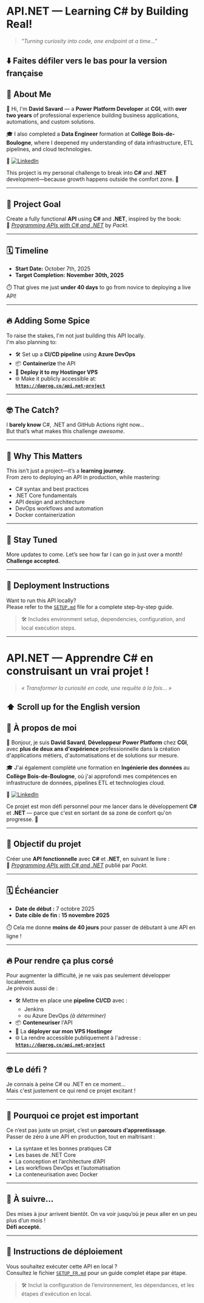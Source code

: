 # API.NET — Learning C# by Building Real!

> *"Turning curiosity into code, one endpoint at a time..."*


⬇️ Faites défiler vers le bas pour la version française
---

## 👤 About Me

👋 Hi, I'm **David Savard** — a **Power Platform Developer** at **CGI**, with **over two years** of professional experience building business applications, automations, and custom solutions.

🎓 I also completed a **Data Engineer** formation at **Collège Bois-de-Boulogne**, where I deepened my understanding of data infrastructure, ETL pipelines, and cloud technologies.

🔗 [![LinkedIn](https://img.shields.io/badge/LinkedIn-Connect-blue?style=flat&logo=linkedin)](https://www.linkedin.com/in/david-savard-1b3a96274/)

This project is my personal challenge to break into **C#** and **.NET** development—because growth happens outside the comfort zone. 💪

---

## 🎯 Project Goal

Create a fully functional **API** using **C#** and **.NET**, inspired by the book:  
📘 [*Programming APIs with C# and .NET*](https://www.packtpub.com/en-us/product/programming-apis-with-c-and-net-9781803231099) by *Packt*.

---

## 🗓️ Timeline

- **Start Date:** October 7th, 2025  
- **Target Completion:** **November 30th, 2025**

⏱️ That gives me just **under 40 days** to go from novice to deploying a live API!

---

## 🔥 Adding Some Spice

To raise the stakes, I'm not just building this API locally.  
I'm also planning to:

- 🛠️ Set up a **CI/CD pipeline** using **Azure DevOps**  
- 📦 **Containerize** the API  
- 🚀 **Deploy it to my Hostinger VPS**  
- 🌐 Make it publicly accessible at:  
  **[`https://daprog.co/api.net-project`](https://daprog.co/api.net-project)**

---

## 🤓 The Catch?

I **barely know** C#, .NET and GitHub Actions right now...  
But that’s what makes this challenge *awesome*.

---

## 🧠 Why This Matters

This isn’t just a project—it’s a **learning journey**.  
From zero to deploying an API in production, while mastering:

- C# syntax and best practices  
- .NET Core fundamentals  
- API design and architecture  
- DevOps workflows and automation  
- Docker containerization  

---

## 📌 Stay Tuned

More updates to come. Let’s see how far I can go in just over a month!  
**Challenge accepted.**

---

## 📄 Deployment Instructions

Want to run this API locally?  
Please refer to the [`SETUP.md`](./SETUP.md) file for a complete step-by-step guide.

> 🛠️ Includes environment setup, dependencies, configuration, and local execution steps.

---

# API.NET — Apprendre C# en construisant un vrai projet !

> *« Transformer la curiosité en code, une requête à la fois… »*

⬆️ Scroll up for the English version
---

## 👤 À propos de moi

👋 Bonjour, je suis **David Savard**, **Développeur Power Platform** chez **CGI**, avec **plus de deux ans d'expérience** professionnelle dans la création d'applications métiers, d'automatisations et de solutions sur mesure.

🎓 J'ai également complété une formation en **Ingénierie des données** au **Collège Bois-de-Boulogne**, où j'ai approfondi mes compétences en infrastructure de données, pipelines ETL et technologies cloud.

🔗 [![LinkedIn](https://img.shields.io/badge/LinkedIn-Connecter-blue?style=flat&logo=linkedin)](https://www.linkedin.com/in/david-savard-1b3a96274/)

Ce projet est mon défi personnel pour me lancer dans le développement **C#** et **.NET** — parce que c'est en sortant de sa zone de confort qu'on progresse. 💪

---

## 🎯 Objectif du projet

Créer une **API fonctionnelle** avec **C#** et **.NET**, en suivant le livre :  
📘 [*Programming APIs with C# and .NET*](https://www.packtpub.com/en-us/product/programming-apis-with-c-and-net-9781803231099) publié par *Packt*.

---

## 🗓️ Échéancier

- **Date de début :** 7 octobre 2025  
- **Date cible de fin :** **15 novembre 2025**

⏱️ Cela me donne **moins de 40 jours** pour passer de débutant à une API en ligne !

---

## 🔥 Pour rendre ça plus corsé

Pour augmenter la difficulté, je ne vais pas seulement développer localement.  
Je prévois aussi de :

- 🛠️ Mettre en place une **pipeline CI/CD** avec :
  - Jenkins  
  - ou Azure DevOps *(à déterminer)*  
- 📦 **Conteneuriser** l'API  
- 🚀 La **déployer sur mon VPS Hostinger**  
- 🌐 La rendre accessible publiquement à l'adresse :  
  **[`https://daprog.co/api.net-project`](https://daprog.co/api.net-project)**

---

## 🤓 Le défi ?

Je connais à peine C# ou .NET en ce moment…  
Mais c'est justement ce qui rend ce projet excitant !

---

## 🧠 Pourquoi ce projet est important

Ce n’est pas juste un projet, c’est un **parcours d’apprentissage**.  
Passer de zéro à une API en production, tout en maîtrisant :

- La syntaxe et les bonnes pratiques C#  
- Les bases de .NET Core  
- La conception et l’architecture d’API  
- Les workflows DevOps et l’automatisation  
- La conteneurisation avec Docker  

---

## 📌 À suivre…

Des mises à jour arrivent bientôt. On va voir jusqu’où je peux aller en un peu plus d’un mois !  
**Défi accepté.**

---

## 📄 Instructions de déploiement

Vous souhaitez exécuter cette API en local ?  
Consultez le fichier [`SETUP_FR.md`](./SETUP_FR.md) pour un guide complet étape par étape.

> 🛠️ Inclut la configuration de l’environnement, les dépendances, et les étapes d'exécution en local.
